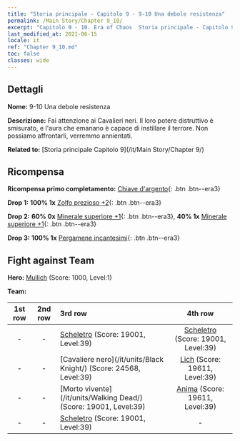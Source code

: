 ```yaml
---
title: "Storia principale - Capitolo 9 - 9-10 Una debole resistenza"
permalink: /Main Story/Chapter 9_10/
excerpt: "Capitolo 9 - 10. Era of Chaos  Storia principale - Capitolo 9_10. 9-10 Una debole resistenza"
last_modified_at: 2021-06-15
locale: it
ref: "Chapter 9_10.md"
toc: false
classes: wide
---
```


## Dettagli

 **Nome:** 9-10 Una debole resistenza

 **Descrizione:** Fai attenzione ai Cavalieri neri. Il loro potere distruttivo è smisurato, e l'aura che emanano è capace di instillare il terrore. Non possiamo affrontarli, verremmo annientati.

 **Related to:** [Storia principale Capitolo 9](/it/Main Story/Chapter 9/)

## Ricompensa

 **Ricompensa primo completamento:** [Chiave d'argento](/ItemsIT/con_693/){: .btn .btn--era3}

 **Drop 1:** **100% 1x** [Zolfo prezioso +2](/ItemsIT/mat_29/){: .btn .btn--era3}

 **Drop 2:** **60% 0x** [Minerale superiore +1](/ItemsIT/mat_19/){: .btn .btn--era3}, **40% 1x** [Minerale superiore +1](/ItemsIT/mat_19/){: .btn .btn--era3}

 **Drop 3:** **100% 1x** [Pergamene incantesimi](/ItemsIT/con_694/){: .btn .btn--era3}


## Fight against Team
 **Hero:** [Mullich](/it/heroes/Mullich/) (Score: 1000, Level:1)

 **Team:**


  | 1st row | 2nd row | 3rd row | 4th row |
  |:----:|:----:|:----|:----:|
  | - | - | [Scheletro](/it/units/Skeleton/) (Score: 19001, Level:39)  | [Scheletro](/it/units/Skeleton/) (Score: 19001, Level:39)  |
  | - | - | [Cavaliere nero](/it/units/Black Knight/) (Score: 24568, Level:39)  | [Lich](/it/units/Lich/) (Score: 19611, Level:39)  |
  | - | - | [Morto vivente](/it/units/Walking Dead/) (Score: 19001, Level:39)  | [Anima](/it/units/Wight/) (Score: 19611, Level:39)  |
  | - | - | [Scheletro](/it/units/Skeleton/) (Score: 19001, Level:39)  | - |


